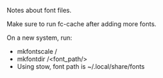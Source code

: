 Notes about font files.

Make sure to run fc-cache after adding more fonts.

On a new system, run:

* mkfontscale /<font path/>
* mkfontdir /<font_path/>
* Using stow, font path is ~/.local/share/fonts

